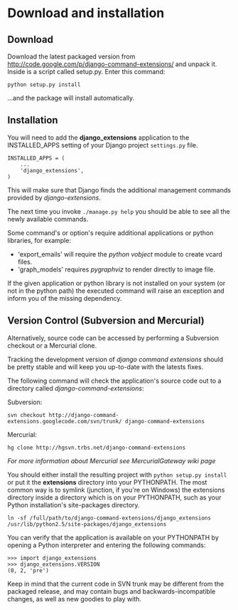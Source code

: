 # Download and installation #

## Download ##

Download the latest packaged version from http://code.google.com/p/django-command-extensions/ and unpack it. Inside is a script called setup.py. Enter this command:

```
python setup.py install
```

...and the package will install automatically.

## Installation ##

You will need to add the **django\_extensions** application to the INSTALLED\_APPS setting of your Django project `settings.py` file.

```
INSTALLED_APPS = (
    ...
    'django_extensions',
)
```

This will make sure that Django finds the additional management commands provided by
_django-extensions_.

The next time you invoke `./manage.py help` you should be able to see all the newly available commands.

Some command's or option's require additional applications or python libraries, for example:

  * 'export\_emails' will require the _python vobject_ module to create vcard files.
  * 'graph\_models' requires _pygraphviz_ to render directly to image file.

If the given application or python library is not installed on your system (or not in the python path) the executed command will raise an exception and inform you of the missing dependency.

## Version Control (Subversion and Mercurial) ##

Alternatively, source code can be accessed by performing a Subversion checkout or a Mercurial clone.

Tracking the development version of _django command extensions_ should be pretty stable and will keep you up-to-date with the latests fixes.

The following command will check the application's source code out to a directory called _django-command-extensions_:

Subversion:
```
svn checkout http://django-command-extensions.googlecode.com/svn/trunk/ django-command-extensions
```

Mercurial:
```
hg clone http://hgsvn.trbs.net/django-command-extensions
```
_For more information about Mercurial see MercurialGateway wiki page_

You should either install the resulting project with `python setup.py install` or put it the **extensions** directory into your PYTHONPATH. The most common way is to symlink (junction, if you're on Windows) the extensions directory inside a directory which is on your PYTHONPATH, such as your Python installation's site-packages directory.

```
ln -sf /full/path/to/django-command-extensions/django_extensions /usr/lib/python2.5/site-packages/django_extensions
```

You can verify that the application is available on your PYTHONPATH by opening a Python interpreter and entering the following commands:

```
>>> import django_extensions
>>> django_extensions.VERSION
(0, 2, 'pre')
```

Keep in mind that the current code in SVN trunk may be different from the packaged release, and may contain bugs and backwards-incompatible changes, as well as new goodies to play with.